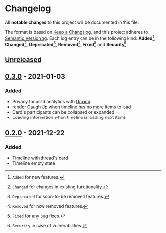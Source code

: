 # Changelog

All **notable changes** to this project will be documented in this file.

The format is based on [Keep a Changelog](https://keepachangelog.com/en/1.0.0/), and this project adheres to [Semantic Versioning](https://semver.org/spec/v2.0.0.html).
Each log entry can be in the following kind: **Added**[^1], **Changed**[^2], **Deprecated**[^3], **Removed**[^4], **Fixed**[^5] and **Security**[^6]

## [Unreleased]

## [0.3.0] - 2021-01-03

### Added

- Privacy focused analytics with [Umami](https://umami.is/)
- render Caugh Up when timeline has no more items to load
- Card's participants can be collapsed or expanded
- Loading information when timeline is loading next items

## [0.2.0] - 2021-12-22

### Added

- Timeline with thread's card
- Timeline empty state

[unreleased]: https://github.com/pherval/community-client/compare/v0.3.0...HEAD
[0.3.0]: https://github.com/pherval/community-client/compare/v0.2.0...v0.3.0
[0.2.0]: https://github.com/pherval/community-client/compare/v0.1.0...v0.2.0
[0.1.0]: https://github.com/pherval/community-client/releases/tag/v0.1.0

[^1]: `Added` for new features.
[^2]: `Changed` for changes in existing functionality.
[^3]: `Deprecated` for soon-to-be removed features.
[^4]: `Removed` for now removed features.
[^5]: `Fixed` for any bug fixes.
[^6]: `Security` in case of vulnerabilities.
